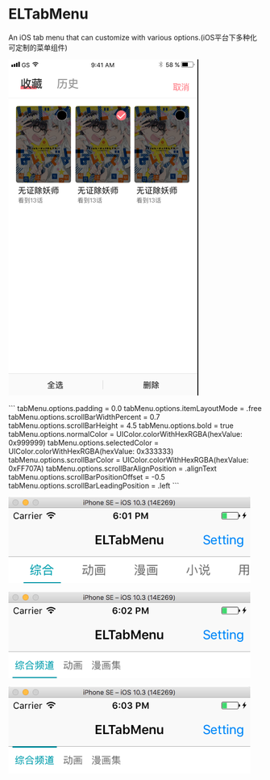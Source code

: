 # ELTabMenu
An iOS tab menu that can customize with various options.(iOS平台下多种化可定制的菜单组件)

<p>
<img src="https://github.com/emmet7life/ELTabMenu/blob/master/screenshot/demo1.png" />
</p>
```
        tabMenu.options.padding = 0.0
        tabMenu.options.itemLayoutMode = .free
        tabMenu.options.scrollBarWidthPercent = 0.7
        tabMenu.options.scrollBarHeight = 4.5
        tabMenu.options.bold = true
        tabMenu.options.normalColor = UIColor.colorWithHexRGBA(hexValue: 0x999999)
        tabMenu.options.selectedColor = UIColor.colorWithHexRGBA(hexValue: 0x333333)
        tabMenu.options.scrollBarColor = UIColor.colorWithHexRGBA(hexValue: 0xFF707A)
        tabMenu.options.scrollBarAlignPosition = .alignText
        tabMenu.options.scrollBarPositionOffset = -0.5
        tabMenu.options.scrollBarLeadingPosition = .left
```
<p>
<img src="https://github.com/emmet7life/ELTabMenu/blob/master/screenshot/demo2.png" />
</p>

<p>
<img src="https://github.com/emmet7life/ELTabMenu/blob/master/screenshot/demo3.png" />
</p>

<p>
<img src="https://github.com/emmet7life/ELTabMenu/blob/master/screenshot/demo4.png" />
</p>
